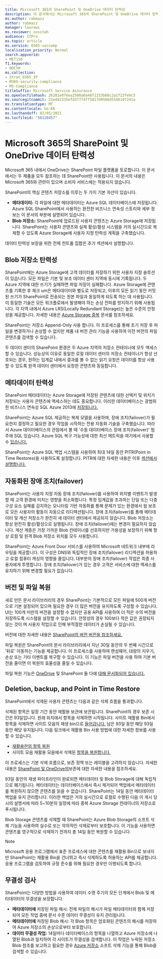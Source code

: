 ```yaml
---
title: Microsoft 365의 SharePoint 및 OneDrive 데이터 탄력성
description: 이 문서에서는 Microsoft 365의 SharePoint 및 OneDrive 데이터 탄력성에 대한 개요를 제공합니다.
ms.author: robmazz
author: robmazz
manager: laurawi
ms.reviewer: sosstah
audience: ITPro
ms.topic: article
ms.service: O365-seccomp
localization_priority: Normal
search.appverid:
- MET150
f1.keywords:
- NOCSH
ms.collection:
- Strat_O365_IP
- M365-security-compliance
- MS-Compliance
titleSuffix: Microsoft Service Assurance
ms.openlocfilehash: 26281e076ea2500a0a4071233b88c2a1f23fe9c5
ms.sourcegitcommit: 21ed42335efd37774ff5d17d9586d5546147241a
ms.translationtype: MT
ms.contentlocale: ko-KR
ms.lasthandoff: 02/05/2021
ms.locfileid: "50120457"
---
```

# <a name="sharepoint-and-onedrive-data-resiliency-in-microsoft-365"></a>Microsoft 365의 SharePoint 및 OneDrive 데이터 탄력성

Microsoft 365 내에서 OneDrive는 SharePoint 파일 플랫폼을 토로합니다. 이 문서에서는 두 제품을 모두 참조하는 데 SharePoint만 사용됩니다. 이 문서의 내용은 Microsoft 365와 관련이 있으며 소비자 서비스에는 적용되지 않습니다.

SharePoint의 핵심 콘텐츠 저장소를 이루는 두 가지 기본 자산이 있습니다.

- **메타데이터:** 각 파일에 대한 메타데이터는 Azure SQL 데이터베이스에 저장됩니다. Azure SQL SharePoint에서 사용하는 완전한 비즈니스 연속성 스토리와 세부 정보는 이 문서의 부분에 설명되어 있습니다.
- **Blob 저장소:** SharePoint에 업로드된 사용자 콘텐츠는 Azure Storage에 저장됩니다. SharePoint는 사용자 콘텐츠와 실제 활성/활성 시스템을 거의 실시간으로 복제할 수 있도록 Azure Storage에 사용자 지정 탄력성 계획을 구축했습니다.

데이터 탄력성 보장을 위한 전체 컨트롤 집합은 추가 섹션에서 설명합니다.

## <a name="blob-storage-resilience"></a>Blob 저장소 탄력성

SharePoint에는 Azure Storage에 고객 데이터를 저장하기 위한 사용자 지정 솔루션이 있습니다. 모든 파일은 기본 및 보조 데이터 센터 지역에 동시에 기록됩니다. 두 Azure 지역에 대한 쓰기가 실패하면 파일 저장이 실패합니다. Azure Storage에 콘텐츠를 기록한 후 체크 um은 메타데이터와 별도로 저장되고, 이후의 모든 읽기 동안 커밋된 쓰기가 SharePoint로 전송되는 원본 파일과 동일하게 되도록 하는 데 사용됩니다. 이 동일한 기술은 모든 워크플로에서 발생해야 하는 손상 전파를 방지하기 위해 사용됩니다. 각 지역 내에서 Azure LRS(Locally Redundant Storage)는 높은 수준의 안정성을 제공합니다. 자세한 내용은 [Azure Storage 중복](/azure/storage/common/storage-redundancy-lrs) 문서를 참조하세요.

SharePoint는 저장소 Append-Only 사용 합니다. 이 프로세스를 통해 초기 저장 후 파일을 변경하거나 손상할 수 없지만 제품 내 버전 관리 기능을 사용하여 이전 버전의 파일 콘텐츠를 검색할 수 있습니다.

두 데이터 센터의 SharePoint 환경은 두 Azure 지역의 저장소 컨테이너에 모두 액세스할 수 있습니다. 성능상의 이유로 동일한 로컬 데이터 센터의 저장소 컨테이너가 항상 선호되는 경우, 원하는 임계값 내에서 결과를 볼 수 없는 읽기 요청은 데이터를 항상 사용할 수 있도록 원격 데이터 센터에서 요청한 콘텐츠와 동일합니다.

## <a name="metadata-resilience"></a>메타데이터 탄력성

SharePoint 메타데이터는 Azure Storage에 저장된 콘텐츠에 대한 선택키 및 위치가 저장되는 사용자 콘텐츠에 액세스하는 데도 중요합니다. 이러한 데이터베이스는 광범위한 비즈니스 연속성 SQL Azure 2013에 [저장됩니다.](/azure/sql-database/sql-database-business-continuity)

SharePoint는 Azure SQL 제공하는 복제 모델을 사용하며, 장애 조치(failover)가 필요한지 결정하고 필요한 경우 작업을 시작하는 전용 자동화 기술을 구축했습니다. 따라서 Azure 데이터베이스의 관점에서 볼 때 '수동 데이터베이스 장애 조치(failover)' 범주에 SQL 있습니다. Azure SQL 복구 가능성에 대한 최신 메트릭을 여기에서 사용할 수 [있습니다.](/azure/azure-sql/database/business-continuity-high-availability-disaster-recover-hadr-overview#recover-a-database-to-the-existing-server)

SharePoint는 Azure SQL 백업 시스템을 사용하여 최대 14일 동안 PITR(Point in Time Restores)을 사용하도록 설정합니다. PITR에 대한 자세한 내용은 이후 [섹션에서 설명합니다.](#deletion-backup-and-point-in-time-restore)

## <a name="automated-failover"></a>자동화된 장애 조치(failover)

SharePoint는 사용자 지정 자동 장애 조치(failover)를 사용하여 위치별 이벤트가 발생할 때 고객 환경에 미치는 영향을 최소화합니다. 특정 임계값을 초과하는 단일 또는 다중 구성 요소 실패를 감지하는 모니터링 기반 자동화를 통해 문제가 있는 환경에서 웜 보조로 모든 사용자의 활동이 자동으로 리디렉션됩니다. 장애 조치(failover)를 통해 메타데이터 및 계산 저장소가 완전히 새 데이터 센터에서 제공되지 않습니다. Blob 저장소는 항상 완전히 활성/활성으로 실행됩니다. 장애 조치(failover)에는 변경이 필요하지 않습니다. 계산 계층은 가장 가까운 Blob 컨테이너를 선호하지만 가용성을 보장하기 위해 항상 로컬 및 원격 Blob 저장소 위치를 모두 사용합니다.

SharePoint는 Azure Front Door 서비스를 사용하여 Microsoft 네트워크 내부에 라우팅을 제공합니다. 이 구성은 DNS와 독립적인 장애 조치(failover) 리디렉션을 허용하고 로컬 컴퓨터 캐싱의 영향을 줄입니다. 대부분의 장애 조치(failover) 작업은 최종 사용자에게 투명합니다. 장애 조치(failover)가 있는 경우 고객은 서비스에 대한 액세스를 유지하기 위해 변경할 필요가 없습니다.

## <a name="versioning-and-files-restore"></a>버전 및 파일 복원

새로 만든 문서 라이브러리의 경우 SharePoint는 기본적으로 모든 파일에 500개 버전으로 기본 설정되어 있으며 필요한 경우 더 많은 버전을 유지하도록 구성할 수 있습니다. UI는 100개 미만의 버전을 설정할 수 없지만 공용 API를 사용하여 더 적은 수의 버전을 저장하도록 시스템을 설정할 수 있습니다. 안정성의 경우 100보다 작은 값은 권장되지 않는 것이 며 사용자 작업으로 인해 부적절한 데이터가 손실될 수 있습니다.

버전에 대한 자세한 내용은 [SharePoint의 버전 버전을 참조하세요.](/microsoft-365/community/versioning-basics-best-practices)

파일 복원은 SharePoint의 문서 라이브러리에서 지난 30일 동안의 두 번째 시간으로 '뒤로' 이동하는 기능을 제공합니다. 이 프로세스를 사용하여 랜섬웨어, 대량의 지우기, 손상 또는 기타 이벤트를 복구할 수 있습니다. 이 기능은 파일 버전을 사용 하여 기본 버전을 줄이면 이 복원의 효율성을 줄일 수 있습니다.

파일 복원 기능은 [OneDrive](https://support.office.com/article/restore-your-onedrive-fa231298-759d-41cf-bcd0-25ac53eb8a15) 및 SharePoint 둘 다에 [대해 문서화되어 있습니다.](https://support.office.com/article/Restore-a-document-library-317791c3-8bd0-4dfd-8254-3ca90883d39a)

## <a name="deletion-backup-and-point-in-time-restore"></a>Deletion, backup, and Point in Time Restore

SharePoint에서 삭제된 사용자 콘텐츠는 다음과 같은 삭제 흐름을 통과합니다.

삭제된 항목은 일정 기간 동안 재활용 보관에 보관됩니다. SharePoint의 경우 보존 시간은 93일입니다. 원래 위치에서 항목을 삭제하면 시작됩니다. 사이트 재활용 Bin에서 항목을 삭제하면 사이트 모음의 재생 bin으로 [들어갑니다.](https://support.office.com/article/restore-deleted-items-from-the-site-collection-recycle-bin-5fa924ee-16d7-487b-9a0a-021b9062d14b) 남은 93일 동안 해당 93일 동안 해당 유지됩니다. 다음 링크에서 재활용 Bin 사용 방법에 대한 자세한 정보를 사용할 수 있습니다.

- [재활용란의 항목 복원](https://support.office.com/article/Restore-items-in-the-Recycle-Bin-of-a-SharePoint-site-6df466b6-55f2-4898-8d6e-c0dff851a0be)
- 사이트 모음 재활용 모음에서 삭제된 [항목을 복원합니다.](https://support.office.com/article/Restore-deleted-items-from-the-site-collection-recycle-bin-5fa924ee-16d7-487b-9a0a-021b9062d14b)

이 프로세스는 기본 삭제 흐름으로, 보존 정책 또는 레이블을 고려하지 않습니다. 자세한 내용은 [SharePoint 및 OneDrive의](/microsoft-365/compliance/retention-policies-sharepoint)보존에 대한 자세한 내용을 참조하세요.

93일 동안의 재생 파이프라인이 완료되면 메타데이터 및 Blob Storage에 대해 독립적으로 폐기됩니다. 메타데이터는 데이터베이스에서 즉시 제거되어 백업에서 메타데이터를 복원하지 않으면 콘텐츠를 읽을 수 없습니다. SharePoint는 14일 동안 메타데이터 백업을 유지 관리합니다. 이러한 백업은 거의 실시간으로 로컬로 수행된 다음 이 게시 당시의 설명서에 [](/azure/sql-database/sql-database-automated-backups) 따라 5~10분의 일정에 따라 중복 Azure Storage 컨테이너의 저장소로 푸시됩니다.

Blob Storage 콘텐츠를 삭제할 때 SharePoint는 Azure Blob Storage의 소프트 삭제 기능을 사용하여 실수로 또는 악의적인 삭제로부터 보호합니다. 이 기능을 사용하면 콘텐츠를 영구적으로 삭제하기 전까지 총 14일 동안 복원할 수 있습니다.

>[!Note]
>Microsoft 응용 프로그램에서 표준 프로세스에 대한 콘텐츠를 재활용 Bin으로 보내지만 SharePoint는 재활용 Bin을 건너뛰고 즉시 삭제하도록 허용하는 API를 제공합니다. 응용 프로그램을 검토하여 규정 준수를 위해 필요한 경우만 이행되도록 합니다.

## <a name="integrity-checks"></a>무결성 검사

SharePoint는 다양한 방법을 사용하여 데이터 수명 주기의 모든 단계에서 Blob 및 메타데이터의 무결성을 보장합니다.

- **메타데이터에** 저장된 파일 해시: 전체 파일의 해시가 파일 메타데이터와 함께 저장되어 모든 작업 중에 문서 수준 데이터 무결성이 유지 관리됩니다.
- **메타데이터에** 저장된 Blob 해시: 각 Blob 항목은 암호화된 콘텐츠의 해시를 저장하여 Azure 저장소의 손상으로부터 보호합니다.
- **데이터 무결성 작업:** 14일마다 데이터베이스의 항목을 나열하고 Azure 저장소에 나열된 Blob과 일치하여 각 사이트가 무결성을 검색합니다. 이 작업은 누락된 저장소 Blob 참조를 보고하고 필요한 경우 [Azure 저장소](/azure/storage/blobs/soft-delete-blob-overview) 소프트 삭제 기능을 통해 Blob을 검색할 수 있습니다.
